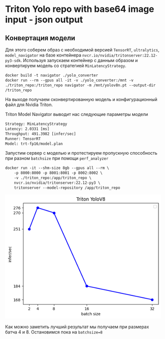 # Triton Yolo repo with base64 image input - json output

## Конвертация модели

Для этого соберем образ с необходимой версией `TensorRT`, `ultralytics`, `model_navigator` на базе контейнера `nvcr.io/nvidia/tritonserver:22.12-py3-sdk`. Используя запускаем контейнер с данным образом и конвертируем модель со стратегией `MinLatencyStrategy`.

```
docker build -t navigator ./yolo_converter
docker run --rm --gpus all -it -v ./yolo_converter:/mnt -v ./triton_repo:/triton_repo navigator -m /mnt/yolov8n.pt --output-dir /triton_repo
```

На выходе получаем сконвертированную модель и конфигурационный файл для Nvidia Triton.

Triton Model Navigator выводит нас следующие параметры модели

```
Strategy: MinLatencyStrategy
Latency: 2.0331 [ms]
Throughput: 491.3982 [infer/sec]
Runner: TensorRT
Model: trt-fp16/model.plan
```

Запустим сервер с моделью и протестируем пропускную способность при разном `batchsize` при помощи `perf_analyzer`

```
docker run -it --shm-size 8gb --gpus all --rm \
    -p 8000:8000 -p 8001:8001 -p 8002:8002 \
    -v ./triton_repo:/app/triton_repo \
    nvcr.io/nvidia/tritonserver:22.12-py3 \
    tritonserver --model-repository /app/triton_repo
```

![](readme_images/yolov8batch.png)

Как можно заметить лучший результат мы получаем при размерах батча 4 и 8. Остановимся пока на `batchsize=8`